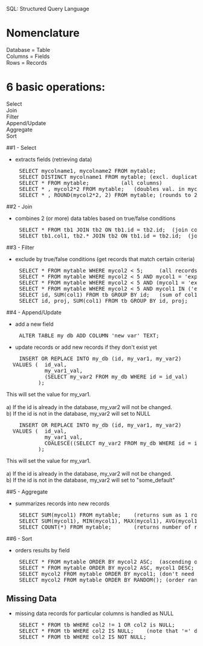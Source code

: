 SQL: Structured Query Language

# Nomenclature
Database = Table  
Columns = Fields  
Rows = Records  

# 6 basic operations: 
Select  
Join  
Filter  
Append/Update  
Aggregate  
Sort


##1 - Select 
- extracts fields  (retrieving data)
<pre>
	SELECT mycolname1, mycolname2 FROM mytable;
	SELECT DISTINCT mycolname1 FROM mytable; (excl. duplication in the selected column)
	SELECT * FROM mytable;			(all columns)
	SELECT * , mycol2*2 FROM mytable;	(doubles val. in mycol2 and appends col.)
	SELECT * , ROUND(mycol2*2, 2) FROM mytable;	(rounds to 2 dec. places)
</pre>

##2 - Join
- combines 2 (or more) data tables based on true/false conditions
<pre>
	SELECT * FROM tb1 JOIN tb2 ON tb1.id = tb2.id;	(join complete tables)
	SELECT tb1.col1, tb2.* JOIN tb2 ON tb1.id = tb2.id;  (join specific column with 2nd table)
</pre>

##3 - Filter
- exclude by true/false conditions (get records that match certain criteria)
<pre>
	SELECT * FROM mytable WHERE mycol2 < 5;		(all records w. mycol2 smaller than 5)
	SELECT * FROM mytable WHERE mycol2 < 5 AND mycol1 = 'exp1';	
	SELECT * FROM mytable WHERE mycol2 < 5 AND (mycol1 = 'exp1' OR mycol = 'exp2');
	SELECT * FROM mytable WHERE mycol2 < 5 AND mycol1 IN ('exp1', 'exp2');
	SELECT id, SUM(col1) FROM tb GROUP BY id;	(sum of col1 for each id group)
	SELECT id, proj, SUM(col1) FROM tb GROUP BY id, proj;
</pre>
	
##4 - Append/Update
- add a new field
<pre>
	ALTER TABLE my_db ADD COLUMN 'new_var' TEXT;
</pre>

- update records or add new records if they don't exist yet
<pre>
	INSERT OR REPLACE INTO my_db (id, my_var1, my_var2) 
  VALUES (  id_val, 
            my_var1_val,
            (SELECT my_var2 FROM my_db WHERE id = id_val)
          );
</pre>
This will set the value for my_var1.<br>   
a) If the id is already in the database, my_var2 will not be changed.<br>
b) If the id is not in the database, my_var2 will set to NULL

<pre>
	INSERT OR REPLACE INTO my_db (id, my_var1, my_var2) 
  VALUES (  id_val, 
            my_var1_val,
            COALESCE((SELECT my_var2 FROM my_db WHERE id = id_val), 'some_default')
          );
</pre>
This will set the value for my_var1.<br>   
a) If the id is already in the database, my_var2 will not be changed.<br>
b) If the id is not in the database, my_var2 will set to "some_default"



##5 - Aggregate
- summarizes records into new records
<pre>
	SELECT SUM(mycol1) FROM mytable;	(returns sum as 1 row)
	SELECT SUM(mycol1), MIN(mycol1), MAX(mycol1), AVG(mycol1) FROM mytable;
	SELECT COUNT(*) FROM mytable;		(returns number of records)
</pre>

##6 - Sort
- orders results by field
<pre>
	SELECT * FROM mytable ORDER BY mycol2 ASC;	(ascending order, DESC for descending)
	SELECT * FROM mytable ORDER BY mycol2 ASC, mycol1 DESC;
	SELECT mycol2 FROM mytable ORDER BY mycol1;	(don't need to select col. to order)
	SELECT mycol2 FROM mytable ORDER BY RANDOM(); (order randomly)
</pre>
	
## Missing Data
- missing data records for particular columns is handled as NULL
<pre>
	SELECT * FROM tb WHERE col2 != 1 OR col2 is NULL;
	SELECT * FROM tb WHERE col2 IS NULL; 	(note that '=' doesn't work)
	SELECT * FROM tb WHERE col2 IS NOT NULL; 
</pre>
